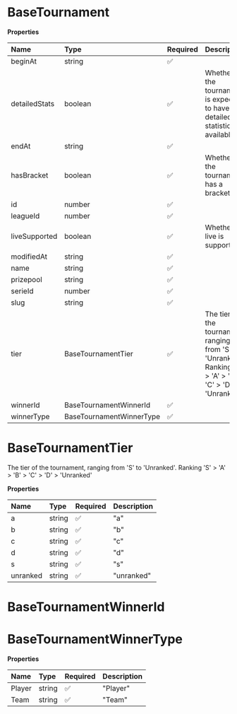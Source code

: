 # BaseTournament

**Properties**

| Name          | Type                     | Required | Description                                                                                                  |
| :------------ | :----------------------- | :------- | :----------------------------------------------------------------------------------------------------------- |
| beginAt       | string                   | ✅       |                                                                                                              |
| detailedStats | boolean                  | ✅       | Whether the tournament is expected to have detailed statistics available                                     |
| endAt         | string                   | ✅       |                                                                                                              |
| hasBracket    | boolean                  | ✅       | Whether the tournament has a bracket                                                                         |
| id            | number                   | ✅       |                                                                                                              |
| leagueId      | number                   | ✅       |                                                                                                              |
| liveSupported | boolean                  | ✅       | Whether live is supported                                                                                    |
| modifiedAt    | string                   | ✅       |                                                                                                              |
| name          | string                   | ✅       |                                                                                                              |
| prizepool     | string                   | ✅       |                                                                                                              |
| serieId       | number                   | ✅       |                                                                                                              |
| slug          | string                   | ✅       |                                                                                                              |
| tier          | BaseTournamentTier       | ✅       | The tier of the tournament, ranging from 'S' to 'Unranked'. Ranking 'S' > 'A' > 'B' > 'C' > 'D' > 'Unranked' |
| winnerId      | BaseTournamentWinnerId   | ✅       |                                                                                                              |
| winnerType    | BaseTournamentWinnerType | ✅       |                                                                                                              |

# BaseTournamentTier

The tier of the tournament, ranging from 'S' to 'Unranked'. Ranking 'S' > 'A' > 'B' > 'C' > 'D' > 'Unranked'

**Properties**

| Name     | Type   | Required | Description |
| :------- | :----- | :------- | :---------- |
| a        | string | ✅       | "a"         |
| b        | string | ✅       | "b"         |
| c        | string | ✅       | "c"         |
| d        | string | ✅       | "d"         |
| s        | string | ✅       | "s"         |
| unranked | string | ✅       | "unranked"  |

# BaseTournamentWinnerId

# BaseTournamentWinnerType

**Properties**

| Name   | Type   | Required | Description |
| :----- | :----- | :------- | :---------- |
| Player | string | ✅       | "Player"    |
| Team   | string | ✅       | "Team"      |

<!-- This file was generated by liblab | https://liblab.com/ -->
